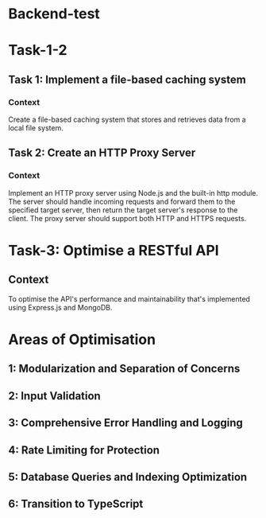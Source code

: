 # Backend-test

# Task-1-2

## Task 1: Implement a file-based caching system

### Context

Create a file-based caching system that stores and retrieves data from a local file
system.

## Task 2: Create an HTTP Proxy Server

### Context

Implement an HTTP proxy server using Node.js and the built-in http module. The
server should handle incoming requests and forward them to the specified target
server, then return the target server's response to the client. The proxy server should
support both HTTP and HTTPS requests.

# Task-3: Optimise a RESTful API

## Context

To optimise the API's performance and maintainability that's implemented using Express.js and MongoDB.

# Areas of Optimisation

## 1: Modularization and Separation of Concerns

## 2: Input Validation

## 3: Comprehensive Error Handling and Logging

## 4: Rate Limiting for Protection

## 5: Database Queries and Indexing Optimization

## 6: Transition to TypeScript

